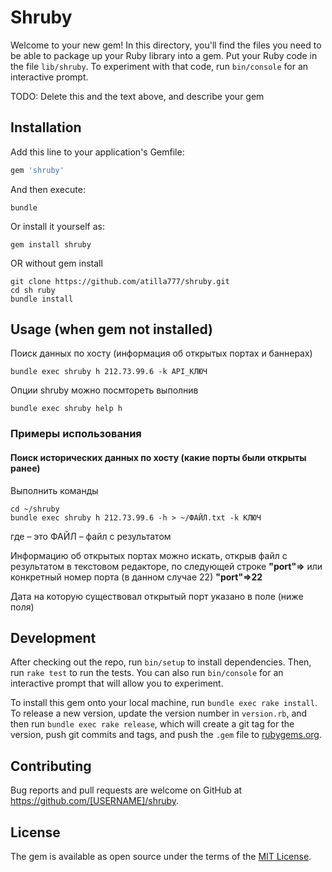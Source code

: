 # Shruby

Welcome to your new gem! In this directory, you'll find the files you need to be able to package up your Ruby library into a gem. Put your Ruby code in the file `lib/shruby`. To experiment with that code, run `bin/console` for an interactive prompt.

TODO: Delete this and the text above, and describe your gem

## Installation

Add this line to your application's Gemfile:

```ruby
gem 'shruby'
```

And then execute:
```shell
bundle
```
Or install it yourself as:
```shell
gem install shruby
``` 
OR without gem install
```shell
git clone https://github.com/atilla777/shruby.git
cd sh ruby
bundle install
```
## Usage (when gem not installed)
Поиск данных по хосту (информация об открытых портах и баннерах)
```shell
bundle exec shruby h 212.73.99.6 -k API_КЛЮЧ
```
Опции shruby можно посмтореть выполнив
```shell
bundle exec shruby help h
```
### Примеры использования
#### Поиск исторических данных по хосту (какие порты были открыты ранее)
Выполнить команды
```shell
cd ~/shruby 
bundle exec shruby h 212.73.99.6 -h > ~/ФАЙЛ.txt -k КЛЮЧ
```
где – это ФАЙЛ – файл с результатом

Информацию об открытых портах можно искать, открыв файл с результатом в текстовом редакторе, по следующей строке
**"port"=>**
или конкретный номер порта (в данном случае 22)
**"port"=>22**
 
Дата на которую существовал открытый порт указано в поле (ниже поля)

## Development

After checking out the repo, run `bin/setup` to install dependencies. Then, run `rake test` to run the tests. You can also run `bin/console` for an interactive prompt that will allow you to experiment.

To install this gem onto your local machine, run `bundle exec rake install`. To release a new version, update the version number in `version.rb`, and then run `bundle exec rake release`, which will create a git tag for the version, push git commits and tags, and push the `.gem` file to [rubygems.org](https://rubygems.org).

## Contributing

Bug reports and pull requests are welcome on GitHub at https://github.com/[USERNAME]/shruby.

## License

The gem is available as open source under the terms of the [MIT License](https://opensource.org/licenses/MIT).
